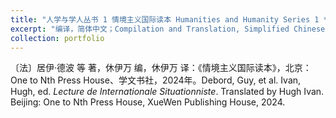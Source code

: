 ```yaml
---
title: "人学与学人丛书 1 情境主义国际读本 Humanities and Humanity Series 1 *Lecture de Internationale Situationniste*"
excerpt: "编译，简体中文；Compilation and Translation, Simplified Chinese<br/><img src='/images/500x300.png'>"
collection: portfolio
---
```


〔法〕居伊·德波 等  著，休伊万  编，休伊万  译：《情境主义国际读本》，北京：One to Nth Press House、学文书社，2024年。Debord, Guy, et al. Ivan, Hugh, ed. *Lecture de Internationale Situationniste*. Translated by Hugh Ivan. Beijing: One to Nth Press House, XueWen Publishing House, 2024.
